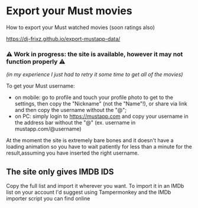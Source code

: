 # Export your Must movies
How to export your Must watched movies (soon ratings also)

https://dj-frixz.github.io/export-mustapp-data/

### ⚠ Work in progress: the site is available, however it may not function properly ⚠

_(in my experience I just had to retry it some time to get all of the movies)_

To get your Must username:
- on mobile: go to profile and touch your profile photo to get to the settings, then copy the "Nickname" (not the "Name"!), or share via link and then copy the username without the "@";
- on PC: simply login to <https://mustapp.com> and copy your username in the address bar without the "@" (ex. username in mustapp.com/@username)

At the moment the site is extremely bare bones and it doesn't have a loading animation so you have to wait patiently for less than a minute for the result,assuming you have inserted the right username.

## The site only gives IMDB IDS
Copy the full list and import it wherever you want. To import it in an IMDb list on your account I'd suggest using Tampermonkey and the IMDb importer script you can find online

